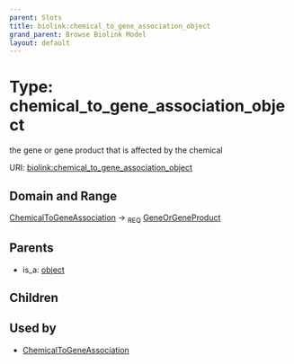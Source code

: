 ```yaml
---
parent: Slots
title: biolink:chemical_to_gene_association_object
grand_parent: Browse Biolink Model
layout: default
---
```


# Type: chemical_to_gene_association_object


the gene or gene product that is affected by the chemical

URI: [biolink:chemical_to_gene_association_object](https://w3id.org/biolink/vocab/chemical_to_gene_association_object)

## Domain and Range

[ChemicalToGeneAssociation](ChemicalToGeneAssociation.md) ->  <sub>REQ</sub> [GeneOrGeneProduct](GeneOrGeneProduct.md)

## Parents

 *  is_a: [object](object.md)

## Children


## Used by

 * [ChemicalToGeneAssociation](ChemicalToGeneAssociation.md)
